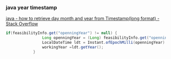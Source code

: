 ###  java year timestamp


[java - how to retrieve day month and year from Timestamp(long format) - Stack Overflow](https://stackoverflow.com/questions/6262570/how-to-retrieve-day-month-and-year-from-timestamplong-format "java - how to retrieve day month and year from Timestamp(long format) - Stack Overflow")


 

```java
if(feasibilityInfo.get("openningYear") != null) {
                Long openningYear = (Long) feasibilityInfo.get("openningYear");
                LocalDateTime ldt = Instant.ofEpochMilli(openningYear).atZone(ZoneId.systemDefault()).toLocalDateTime();
                workingYear =ldt.getYear();
            }
```
